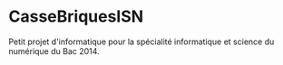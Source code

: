 CasseBriquesISN
===============

Petit projet d'informatique pour la spécialité informatique et science du numérique du Bac 2014.
